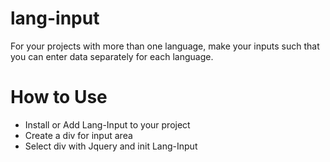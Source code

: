 # lang-input
For your projects with more than one language, make your inputs such that you can enter data separately for each language.

# How to Use

- Install or Add Lang-Input to your project
- Create a div for input area
- Select div with Jquery and init Lang-Input


